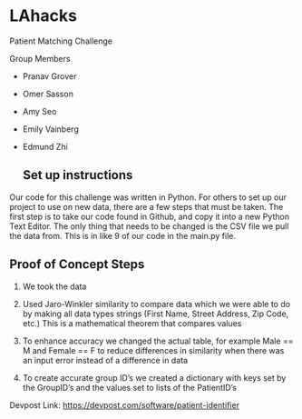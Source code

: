 # LAhacks
Patient Matching Challenge

Group Members
- Pranav Grover
- Omer Sasson 
- Amy Seo
- Emily Vainberg 
- Edmund Zhi

   ## Set up instructions
Our code for this challenge was written in Python. For others to set up our project to use on new data, there are a few steps that must be taken. The first step is to take our code found in Github, and copy it into a new Python Text Editor. The only thing that needs to be changed is the CSV file we pull the data from. This is in like 9 of our code in the main.py file. 

   ## Proof of Concept Steps
1. We took the data

2. Used Jaro-Winkler similarity to compare data which we were able to do by making all data types strings (First Name, Street Address, Zip Code, etc.) This is a mathematical theorem that compares values 

3. To enhance accuracy we changed the actual table, for example Male == M and Female == F to reduce differences in similarity when there was an input error instead of a difference in data

4. To create accurate group ID’s we created a dictionary with keys set by the GroupID’s and the values set to lists of the PatientID’s

Devpost Link: https://devpost.com/software/patient-identifier

